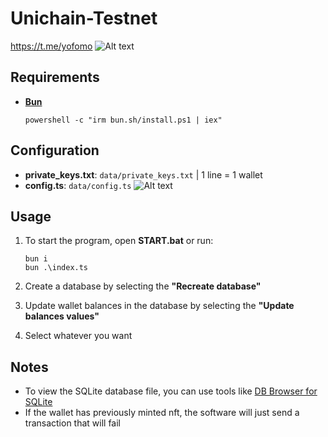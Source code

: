# Unichain-Testnet

https://t.me/yofomo
![Alt text](https://i.imgur.com/45u2TGG.png)

## Requirements

- [**Bun**](https://bun.sh/)

  ```
  powershell -c "irm bun.sh/install.ps1 | iex"
  ```

## Configuration

- **private_keys.txt**: `data/private_keys.txt` | 1 line = 1 wallet
- **config.ts**: `data/config.ts`
  ![Alt text](https://i.imgur.com/yxPdToP.png)

## Usage

1. To start the program, open **START.bat** or run:

   ```
   bun i
   bun .\index.ts
   ```

2. Create a database by selecting the **"Recreate database"**

3. Update wallet balances in the database by selecting the **"Update balances values"**

4. Select whatever you want

## Notes

- To view the SQLite database file, you can use tools like [DB Browser for SQLite](https://sqlitebrowser.org/)
- If the wallet has previously minted nft, the software will just send a transaction that will fail
